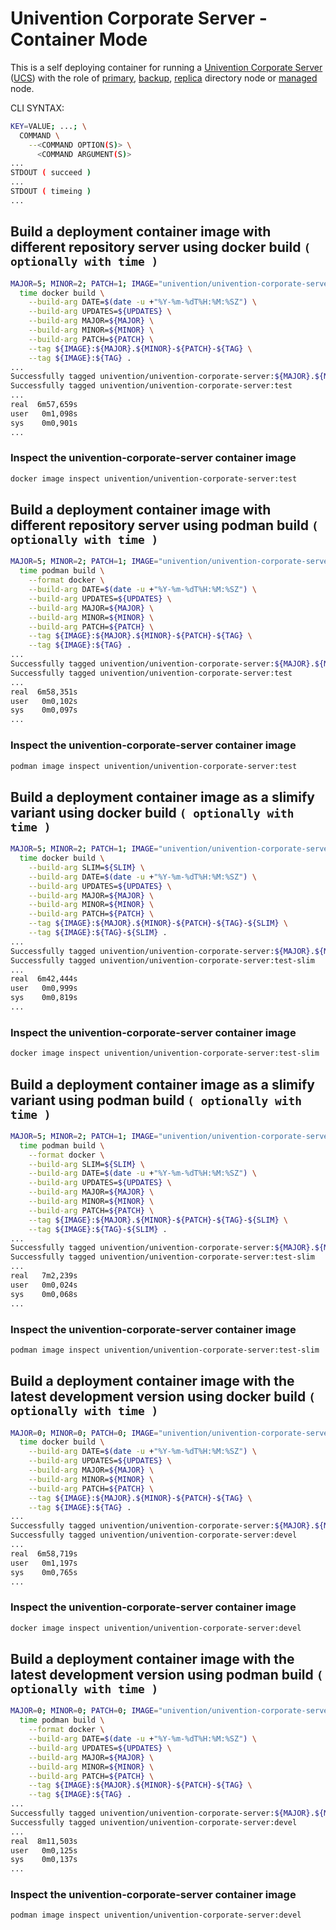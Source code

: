 # Univention Corporate Server - Container Mode

This is a self deploying container for running a [Univention Corporate Server](https://www.univention.com/products/ucs/) ([UCS](https://docs.software-univention.de/manual.html)) with the role of [primary](https://docs.software-univention.de/manual.html#domain-ldap:Primary_Directory_Node), [backup](https://docs.software-univention.de/manual.html#domain-ldap:Backup_Directory_Node), [replica](https://docs.software-univention.de/manual.html#domain-ldap:Replica_Directory_Node) directory node or [managed](https://docs.software-univention.de/manual.html#domain-ldap:Managed_Node) node.

CLI SYNTAX:
```bash
KEY=VALUE; ...; \
  COMMAND \
    --<COMMAND OPTION(S)> \
      <COMMAND ARGUMENT(S)>
...
STDOUT ( succeed )
...
STDOUT ( timeing )
...
```
## Build a deployment container image with different repository server using docker build ```( optionally with time )```
```bash
MAJOR=5; MINOR=2; PATCH=1; IMAGE="univention/univention-corporate-server"; TAG="test"; UPDATES="updates-test.software-univention.de"; \
  time docker build \
    --build-arg DATE=$(date -u +"%Y-%m-%dT%H:%M:%SZ") \
    --build-arg UPDATES=${UPDATES} \
    --build-arg MAJOR=${MAJOR} \
    --build-arg MINOR=${MINOR} \
    --build-arg PATCH=${PATCH} \
    --tag ${IMAGE}:${MAJOR}.${MINOR}-${PATCH}-${TAG} \
    --tag ${IMAGE}:${TAG} .
...
Successfully tagged univention/univention-corporate-server:${MAJOR}.${MINOR}-${PATCH}-${TAG}
Successfully tagged univention/univention-corporate-server:test
...
real  6m57,659s
user   0m1,098s
sys    0m0,901s
...
```
### Inspect the univention-corporate-server container image
```bash
docker image inspect univention/univention-corporate-server:test
```
## Build a deployment container image with different repository server using podman build ```( optionally with time )```
```bash
MAJOR=5; MINOR=2; PATCH=1; IMAGE="univention/univention-corporate-server"; TAG="test"; UPDATES="updates-test.software-univention.de"; \
  time podman build \
    --format docker \
    --build-arg DATE=$(date -u +"%Y-%m-%dT%H:%M:%SZ") \
    --build-arg UPDATES=${UPDATES} \
    --build-arg MAJOR=${MAJOR} \
    --build-arg MINOR=${MINOR} \
    --build-arg PATCH=${PATCH} \
    --tag ${IMAGE}:${MAJOR}.${MINOR}-${PATCH}-${TAG} \
    --tag ${IMAGE}:${TAG} .
...
Successfully tagged univention/univention-corporate-server:${MAJOR}.${MINOR}-${PATCH}-${TAG}
Successfully tagged univention/univention-corporate-server:test
...
real  6m58,351s
user   0m0,102s
sys    0m0,097s
...
```
### Inspect the univention-corporate-server container image
```bash
podman image inspect univention/univention-corporate-server:test
```
## Build a deployment container image as a slimify variant using docker build ```( optionally with time )```
```bash
MAJOR=5; MINOR=2; PATCH=1; IMAGE="univention/univention-corporate-server"; TAG="test"; SLIM="slim"; UPDATES="updates-test.software-univention.de"; \
  time docker build \
    --build-arg SLIM=${SLIM} \
    --build-arg DATE=$(date -u +"%Y-%m-%dT%H:%M:%SZ") \
    --build-arg UPDATES=${UPDATES} \
    --build-arg MAJOR=${MAJOR} \
    --build-arg MINOR=${MINOR} \
    --build-arg PATCH=${PATCH} \
    --tag ${IMAGE}:${MAJOR}.${MINOR}-${PATCH}-${TAG}-${SLIM} \
    --tag ${IMAGE}:${TAG}-${SLIM} .
...
Successfully tagged univention/univention-corporate-server:${MAJOR}.${MINOR}-${PATCH}-${TAG}-${SLIM}
Successfully tagged univention/univention-corporate-server:test-slim
...
real  6m42,444s
user   0m0,999s
sys    0m0,819s
...
```
### Inspect the univention-corporate-server container image
```bash
docker image inspect univention/univention-corporate-server:test-slim
```
## Build a deployment container image as a slimify variant using podman build ```( optionally with time )```
```bash
MAJOR=5; MINOR=2; PATCH=1; IMAGE="univention/univention-corporate-server"; TAG="test"; SLIM="slim"; UPDATES="updates-test.software-univention.de"; \
  time podman build \
    --format docker \
    --build-arg SLIM=${SLIM} \
    --build-arg DATE=$(date -u +"%Y-%m-%dT%H:%M:%SZ") \
    --build-arg UPDATES=${UPDATES} \
    --build-arg MAJOR=${MAJOR} \
    --build-arg MINOR=${MINOR} \
    --build-arg PATCH=${PATCH} \
    --tag ${IMAGE}:${MAJOR}.${MINOR}-${PATCH}-${TAG}-${SLIM} \
    --tag ${IMAGE}:${TAG}-${SLIM} .
...
Successfully tagged univention/univention-corporate-server:${MAJOR}.${MINOR}-${PATCH}-${TAG}-${SLIM}
Successfully tagged univention/univention-corporate-server:test-slim
...
real   7m2,239s
user   0m0,024s
sys    0m0,068s
...
```
### Inspect the univention-corporate-server container image
```bash
podman image inspect univention/univention-corporate-server:test-slim
```
## Build a deployment container image with the latest development version using docker build ```( optionally with time )```
```bash
MAJOR=0; MINOR=0; PATCH=0; IMAGE="univention/univention-corporate-server"; TAG="devel"; UPDATES="updates-test.software-univention.de"; \
  time docker build \
    --build-arg DATE=$(date -u +"%Y-%m-%dT%H:%M:%SZ") \
    --build-arg UPDATES=${UPDATES} \
    --build-arg MAJOR=${MAJOR} \
    --build-arg MINOR=${MINOR} \
    --build-arg PATCH=${PATCH} \
    --tag ${IMAGE}:${MAJOR}.${MINOR}-${PATCH}-${TAG} \
    --tag ${IMAGE}:${TAG} .
...
Successfully tagged univention/univention-corporate-server:${MAJOR}.${MINOR}-${PATCH}-${TAG}
Successfully tagged univention/univention-corporate-server:devel
...
real  6m58,719s
user   0m1,197s
sys    0m0,765s
...
```
### Inspect the univention-corporate-server container image
```bash
docker image inspect univention/univention-corporate-server:devel
```
## Build a deployment container image with the latest development version using podman build ```( optionally with time )```
```bash
MAJOR=0; MINOR=0; PATCH=0; IMAGE="univention/univention-corporate-server"; TAG="devel"; UPDATES="updates-test.software-univention.de"; \
  time podman build \
    --format docker \
    --build-arg DATE=$(date -u +"%Y-%m-%dT%H:%M:%SZ") \
    --build-arg UPDATES=${UPDATES} \
    --build-arg MAJOR=${MAJOR} \
    --build-arg MINOR=${MINOR} \
    --build-arg PATCH=${PATCH} \
    --tag ${IMAGE}:${MAJOR}.${MINOR}-${PATCH}-${TAG} \
    --tag ${IMAGE}:${TAG} .
...
Successfully tagged univention/univention-corporate-server:${MAJOR}.${MINOR}-${PATCH}-${TAG}
Successfully tagged univention/univention-corporate-server:devel
...
real  8m11,503s
user   0m0,125s
sys    0m0,137s
...
```
### Inspect the univention-corporate-server container image
```bash
podman image inspect univention/univention-corporate-server:devel
```